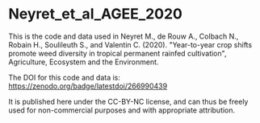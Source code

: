 # Neyret_et_al_AGEE_2020
This is the code and data used in Neyret M., de Rouw A., Colbach N., Robain H., Soulileuth S., and Valentin C. (2020). "Year-to-year crop shifts promote weed diversity in tropical permanent rainfed cultivation", Agriculture, Ecosystem and the Environment.

The DOI for this code and data is: https://zenodo.org/badge/latestdoi/266990439


It is published here under the CC-BY-NC license, and can thus be freely used for non-commercial purposes and with appropriate attribution.
